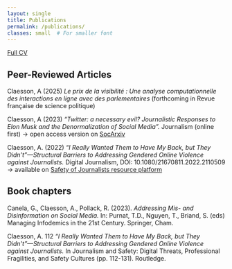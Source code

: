 ```yaml
---
layout: single
title: Publications
permalink: /publications/
classes: small  # For smaller font
---
```

[Full CV](/assets/cvac.pdf) 

## Peer-Reviewed Articles
Claesson, A (2025) *Le prix de la visibilité : Une analyse computationnelle des interactions en ligne avec des parlementaires* (forthcoming in Revue française de science politique)


Claesson, A (2023) *“Twitter: a necessary evil? Journalistic Responses to Elon Musk and the Denormalization of Social Media”.* Journalism (online first)
-> open access version on [SocArxiv](https://osf.io/preprints/socarxiv/b54at_v1)

Claesson, A. (2022) *“I Really Wanted Them to Have My Back, but They Didn’t”—Structural Barriers to Addressing Gendered Online Violence against Journalists.* Digital Journalism, DOI: 10.1080/21670811.2022.2110509
-> available on [Safety of Journalists resource platform](https://safetyofjournalists.org/academic-research/i-really-wanted-them-to-have-my-back-but-they-didn-t-structural-barriers-to-addressing-gendered-online-violence-against-journalists)


## Book chapters
Canela, G., Claesson, A., Pollack, R. (2023). *Addressing Mis- and Disinformation on Social Media.* In: Purnat, T.D., Nguyen, T., Briand, S. (eds) Managing Infodemics in the 21st Century. Springer, Cham.

Claesson, A. 112 *“I Really Wanted Them to Have My Back, but They Didn't”—Structural Barriers to Addressing Gendered Online Violence against Journalists.* In Journalism and Safety: Digital Threats, Professional Fragilities, and Safety Cultures (pp. 112-131). Routledge.
